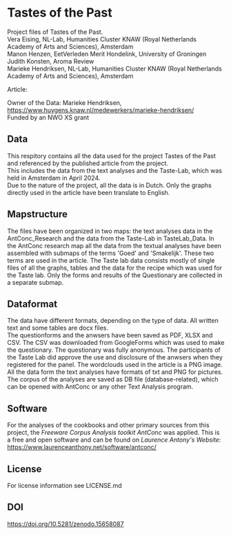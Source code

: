 # Tastes of the Past
Project files of Tastes of the Past.  
Vera Eising, NL-Lab, Humanities Cluster KNAW (Royal Netherlands Academy of Arts and Sciences), Amsterdam  
Manon Henzen, EetVerleden Merit Hondelink, University of Groningen  
Judith Konsten, Aroma Review  
Marieke Hendriksen, NL-Lab, Humanities Cluster KNAW (Royal Netherlands Academy of Arts and Sciences), Amsterdam 

Article:

Owner of the Data: Marieke Hendriksen, https://www.huygens.knaw.nl/medewerkers/marieke-hendriksen/  
Funded by an NWO XS grant
## Data
This respitory contains all the data used for the project Tastes of the Past and referenced by the published article from the project.  
This includes the data from the text analyses and the Taste-Lab, which was held in Amsterdam in April 2024.  
Due to the nature of the project, all the data is in Dutch. Only the graphs directly used in the article have been translate to English.  

## Mapstructure
The files have been organized in two maps: the text analyses data in the AntConc_Research and the data from the Taste-Lab in TasteLab_Data.
In the AntConc research map all the data from the textual analyses have been assembled with submaps of the terms 'Goed' and 'Smakelijk'. These two terms are used in the article.
The Taste lab data consists mostly of single files of all the graphs, tables and the data for the recipe which was used for the Taste lab. Only the forms and results of the Questionary are collected in a separate submap.

## Dataformat
The data have different formats, depending on the type of data. All written text and some tables are docx files.  
The questionforms and the anwsers have been saved as PDF, XLSX and CSV. The CSV was downloaded from GoogleForms which was used to make the questionary. 
The questionary was fully anonymous. The participants of the Taste Lab did approve the use and disclosure of the anwsers when they registered for the panel.
The wordclouds used in the article is a PNG image.
All the data form the text analyses have formats of txt and PNG for pictures. The corpus of the analyses are saved as DB file (database-related), which can be opened with AntConc or any other Text Analysis program.

## Software
For the analyses of the cookbooks and other primary sources from this project, the *Freeware Corpus Analysis toolkit AntConc* was applied.
This is a free and open software and can be found on *Laurence Antony's Website*: https://www.laurenceanthony.net/software/antconc/  

## License
For license information see LICENSE.md

## DOI
https://doi.org/10.5281/zenodo.15658087
